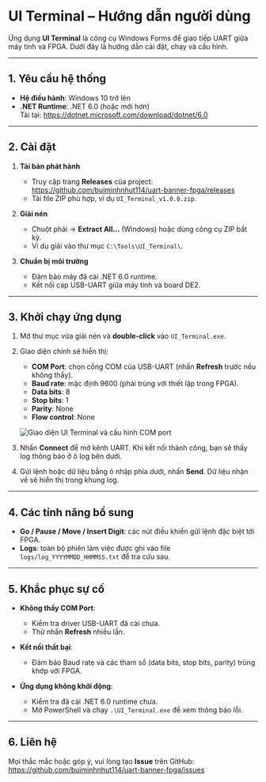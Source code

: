 # UI Terminal – Hướng dẫn người dùng

Ứng dụng **UI Terminal** là công cụ Windows Forms để giao tiếp UART giữa máy tính và FPGA. Dưới đây là hướng dẫn cài đặt, chạy và cấu hình.

---

## 1. Yêu cầu hệ thống

- **Hệ điều hành**: Windows 10 trở lên  
- **.NET Runtime**: .NET 6.0 (hoặc mới hơn)  
  Tải tại: https://dotnet.microsoft.com/download/dotnet/6.0  

---

## 2. Cài đặt

1. **Tải bản phát hành**  
   - Truy cập trang **Releases** của project:  
     https://github.com/buiminhnhut114/uart-banner-fpga/releases  
   - Tải file ZIP phù hợp, ví dụ `UI_Terminal_v1.0.0.zip`.

2. **Giải nén**  
   - Chuột phải → **Extract All…** (Windows) hoặc dùng công cụ ZIP bất kỳ.  
   - Ví dụ giải vào thư mục `C:\Tools\UI_Terminal\`.

3. **Chuẩn bị môi trường**  
   - Đảm bảo máy đã cài .NET 6.0 runtime.  
   - Kết nối cáp USB-UART giữa máy tính và board DE2.

---

## 3. Khởi chạy ứng dụng

1. Mở thư mục vừa giải nén và **double-click** vào `UI_Terminal.exe`.  
2. Giao diện chính sẽ hiển thị:

   - **COM Port**: chọn cổng COM của USB-UART (nhấn **Refresh** trước nếu không thấy).  
   - **Baud rate**: mặc định 9600 (phải trùng với thiết lập trong FPGA).  
   - **Data bits**: 8  
   - **Stop bits**: 1  
   - **Parity**: None  
   - **Flow control**: None  

   ![Giao diện UI Terminal và cấu hình COM port](images/fig1_2.png)

3. Nhấn **Connect** để mở kênh UART. Khi kết nối thành công, bạn sẽ thấy log thông báo ở ô log bên dưới.

4. Gửi lệnh hoặc dữ liệu bằng ô nhập phía dưới, nhấn **Send**. Dữ liệu nhận về sẽ hiển thị trong khung log.

---

## 4. Các tính năng bổ sung

- **Go / Pause / Move / Insert Digit**: các nút điều khiển gửi lệnh đặc biệt tới FPGA.  
- **Logs**: toàn bộ phiên làm việc được ghi vào file `logs/log_YYYYMMDD_HHMMSS.txt` để tra cứu sau.

---

## 5. Khắc phục sự cố

- **Không thấy COM Port**:  
  - Kiểm tra driver USB-UART đã cài chưa.  
  - Thử nhấn **Refresh** nhiều lần.  

- **Kết nối thất bại**:  
  - Đảm bảo Baud rate và các tham số (data bits, stop bits, parity) trùng khớp với FPGA.  

- **Ứng dụng không khởi động**:  
  - Kiểm tra đã cài .NET 6.0 runtime chưa.  
  - Mở PowerShell và chạy `.\UI_Terminal.exe` để xem thông báo lỗi.

---

## 6. Liên hệ

Mọi thắc mắc hoặc góp ý, vui lòng tạo **Issue** trên GitHub:  
https://github.com/buiminhnhut114/uart-banner-fpga/issues  
